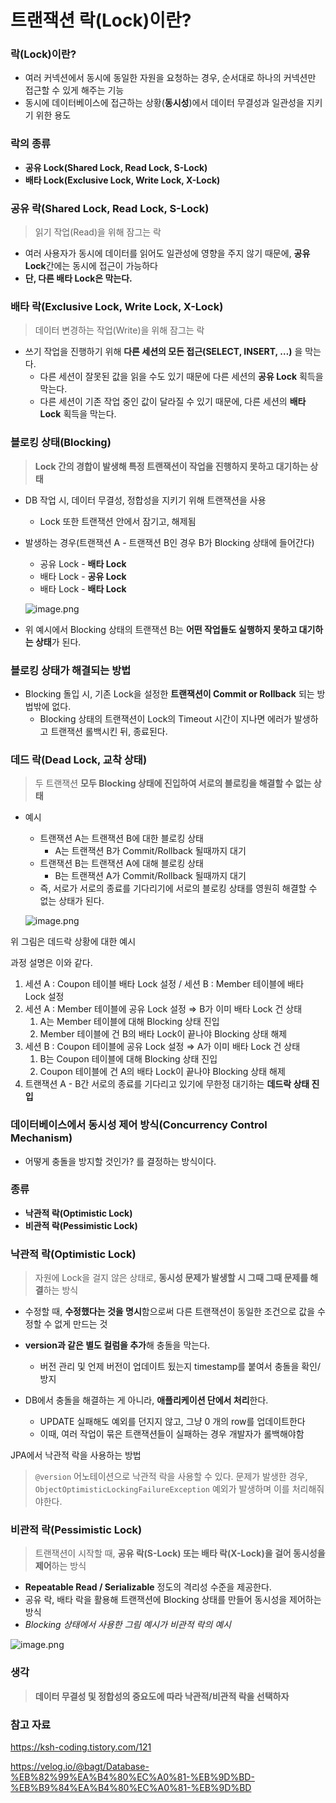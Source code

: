 # 트랜잭션 락(Lock)이란?

### 락(Lock)이란?

- 여러 커넥션에서 동시에 동일한 자원을 요청하는 경우, 순서대로 하나의 커넥션만 접근할 수 있게 해주는 기능
- 동시에 데이터베이스에 접근하는 상황(**동시성**)에서 데이터 무결성과 일관성을 지키기 위한 용도

### 락의 종류

- **공유 Lock(Shared Lock, Read Lock, S-Lock)**
- **배타 Lock(Exclusive Lock, Write Lock, X-Lock)**

### 공유 락(Shared Lock, Read Lock, S-Lock)

> 읽기 작업(Read)을 위해 잠그는 락
>
- 여러 사용자가 동시에 데이터를 읽어도 일관성에 영향을 주지 않기 때문에, **공유 Lock**간에는 동시에 접근이 가능하다
- **단, 다른 배타 Lock은 막는다.**

### 배타 락(Exclusive Lock, Write Lock, X-Lock)

> 데이터 변경하는 작업(Write)을 위해 잠그는 락
>
- 쓰기 작업을 진행하기 위해 **다른 세션의 모든 접근(SELECT, INSERT, …)** 을 막는다.
    - 다른 세션이 잘못된 값을 읽을 수도 있기 때문에 다른 세션의 **공유 Lock** 획득을 막는다.
    - 다른 세션이 기존 작업 중인 값이 달라질 수 있기 때문에, 다른 세션의 **배타 Lock** 획득을 막는다.

### **블로킹 상태(Blocking)**

> **Lock 간의 경합이 발생해 특정 트랜잭션이 작업을 진행하지 못하고 대기하는 상태**
>
- DB 작업 시, 데이터 무결성, 정합성을 지키기 위해 트랜잭션을 사용
    - Lock 또한 트랜잭션 안에서 잠기고, 해제됨
- 발생하는 경우(트랜잭션 A - 트랜잭션 B인 경우 B가 Blocking 상태에 들어간다)
    - 공유 Lock - **배타 Lock**
    - 배타 Lock - **공유 Lock**
    - 배타 Lock - **배타 Lock**
    
  ![image.png](https://images.spr.so/cdn-cgi/imagedelivery/j42No7y-dcokJuNgXeA0ig/7e598c9c-4f24-4084-947f-f707577a6999/image/w=1920,quality=90,fit=scale-down)


- 위 예시에서 Blocking 상태의 트랜잭션 B는 **어떤 작업들도 실행하지 못하고 대기하는 상태**가 된다.

### 블로킹 상태가 해결되는 방법

- Blocking 돌입 시, 기존 Lock을 설정한 **트랜잭션이 Commit or Rollback** 되는 방법밖에 없다.
    - Blocking 상태의 트랜잭션이 Lock의 Timeout 시간이 지나면 에러가 발생하고 트랜잭션 롤백시킨 뒤, 종료된다.

### 데드 락(Dead Lock, 교착 상태)

> 두 트랜잭션 **모두 Blocking 상태에 진입하여 서로의 블로킹을 해결할 수 없는 상태**
>
- 예시
    - 트랜잭션 A는 트랜잭션 B에 대한 블로킹 상태
        - A는 트랜잭션 B가 Commit/Rollback 될때까지 대기
    - 트랜잭션 B는 트랜잭션 A에 대해 블로킹 상태
        - B는 트랜잭션 A가 Commit/Rollback 될때까지 대기
    - 즉, 서로가 서로의 종료를 기다리기에 서로의 블로킹 상태를 영원히 해결할 수 없는 상태가 된다.

    ![image.png](https://images.spr.so/cdn-cgi/imagedelivery/j42No7y-dcokJuNgXeA0ig/247486ae-c7f0-47eb-942a-e950c70702d2/image/w=1920,quality=90,fit=scale-down)

위 그림은 데드락 상황에 대한 예시

과정 설명은 이와 같다.

1. 세션 A : Coupon 테이블 배타 Lock 설정 / 세션 B : Member 테이블에 배타 Lock 설정
2. 세션 A : Member 테이블에 공유 Lock 설정 ⇒ B가 이미 배타 Lock 건 상태
    1. A는 Member 테이블에 대해 Blocking 상태 진입
    2. Member 테이블에 건 B의 배타 Lock이 끝나야 Blocking 상태 해제
3. 세션 B : Coupon 테이블에 공유 Lock 설정 ⇒ A가 이미 배타 Lock 건 상태
    1. B는 Coupon 테이블에 대해 Blocking 상태 진입
    2. Coupon 테이블에 건 A의 배타 Lock이 끝나야 Blocking 상태 해제
4. 트랜잭션 A - B간 서로의 종료를 기다리고 있기에 무한정 대기하는 **데드락 상태 진입**

### 데이터베이스에서 동시성 제어 방식(Concurrency Control Mechanism)

- 어떻게 충돌을 방지할 것인가? 를 결정하는 방식이다.

### 종류

- **낙관적 락(Optimistic Lock)**
- **비관적 락(Pessimistic Lock)**

### **낙관적 락(Optimistic Lock)**

> 자원에 Lock을 걸지 않은 상태로, **동시성 문제가 발생할 시 그때 그때 문제를 해결**하는 방식
>
- 수정할 때, **수정했다는 것을 명시**함으로써 다른 트랜잭션이 동일한 조건으로 값을 수정할 수 없게 만드는 것
- **version과 같은 별도 컬럼을 추가**해 충돌을 막는다.
    - 버전 관리 및 언제 버전이 업데이트 됬는지 timestamp를 붙여서 충돌을 확인/방지

- DB에서 충돌을 해결하는 게 아니라, **애플리케이션 단에서 처리**한다.
    - UPDATE 실패해도 예외를 던지지 않고, 그냥 0 개의 row를 업데이트한다
    - 이때, 여러 작업이 묶은 트랜잭션들이 실패하는 경우 개발자가 롤백해야함

JPA에서 낙관적 락을 사용하는 방법

> `@version` 어노테이션으로 낙관적 락을 사용할 수 있다.
문제가 발생한 경우, `ObjectOptimisticLockingFailureException` 예외가 발생하며 이를 처리해줘야한다.
>

### 비관적 락(Pessimistic Lock)

> 트랜잭션이 시작할 때, **공유 락(S-Lock) 또는 배타 락(X-Lock)을 걸어 동시성을 제어**하는 방식
>
- **Repeatable Read / Serializable** 정도의 격리성 수준을 제공한다.
- 공유 락, 배타 락을 활용해 트랜잭션에 Blocking 상태를 만들어 동시성을 제어하는 방식
- *Blocking 상태에서 사용한 그림 예시가 비관적 락의 예시*

![image.png](https://images.spr.so/cdn-cgi/imagedelivery/j42No7y-dcokJuNgXeA0ig/247486ae-c7f0-47eb-942a-e950c70702d2/image/w=1920,quality=90,fit=scale-down)

### 생각

> **데이터 무결성 및 정합성의 중요도에 따라 낙관적/비관적 락을 선택하자**
>

### 참고 자료

https://ksh-coding.tistory.com/121

https://velog.io/@bagt/Database-%EB%82%99%EA%B4%80%EC%A0%81-%EB%9D%BD-%EB%B9%84%EA%B4%80%EC%A0%81-%EB%9D%BD
